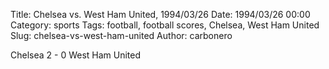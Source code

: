 Title: Chelsea vs. West Ham United, 1994/03/26
Date: 1994/03/26 00:00
Category: sports
Tags: football, football scores, Chelsea, West Ham United
Slug: chelsea-vs-west-ham-united
Author: carbonero


Chelsea 2 - 0 West Ham United
